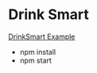 Drink Smart
==========
[DrinkSmart Example](https://pedrokehl.github.io/drink-smart/)


- npm install
- npm start